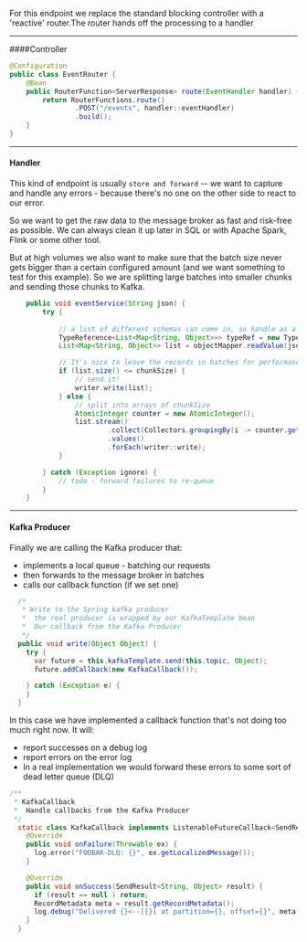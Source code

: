 
For this endpoint we replace the standard blocking controller with a 'reactive' router.The router  hands off the processing to a handler

---
####Controller

```java
@Configuration
public class EventRouter {
    @Bean
    public RouterFunction<ServerResponse> route(EventHandler handler) {
        return RouterFunctions.route()
                .POST("/events", handler::eventHandler)
                .build();
    }
}

```

---
#### Handler

This kind of endpoint is usually `store and forward` -- we want to capture and handle any errors - because there's no one on the other side to react to our error.

So we want to get the raw data to the message broker as fast and risk-free as possible.  We can always clean it up later in SQL or with Apache Spark, Flink or some other tool.  

But at high volumes we also want to make sure that the batch size never gets bigger than a certain configured amount (and we want something to test for this example).  So we are splitting large batches into smaller chunks and sending those chunks to Kafka.

```java 
    public void eventService(String json) {
        try {
        
            // a list of different schemas can come in, so handle as a list of maps
            TypeReference<List<Map<String, Object>>> typeRef = new TypeReference<>() {};
            List<Map<String, Object>> list = objectMapper.readValue(json, typeRef);

            // It's nice to leave the records in batches for performance, but make sure the batches are not huge
            if (list.size() <= chunkSize) {
                // send it!
                writer.write(list);
            } else {
                // split into arrays of chunkSize
                AtomicInteger counter = new AtomicInteger();
                list.stream()
                        .collect(Collectors.groupingBy(i -> counter.getAndIncrement() / chunkSize))
                        .values()
                        .forEach(writer::write);
            }

        } catch (Exception ignore) {
            // todo - forward failures to re-queue
        }
    }

```

---
#### Kafka Producer

Finally we are calling the Kafka producer that:
* implements a local queue - batching our requests 
* then forwards to the message broker in batches
* calls our callback function (if we set one) 

```java 
  /*
   * Write to the Spring kafka producer
   *  the real producer is wrapped by our KafkaTemplate bean
   *  Our callback from the Kafka Producer 
   */
  public void write(Object Object) {
    try {
      var future = this.kafkaTemplate.send(this.topic, Object);
      future.addCallback(new KafkaCallback());

    } catch (Exception e) {
    }
  }

```

In this case we have implemented a callback function that's not doing too much right now.  It will:
* report successes on a debug log
* report errors on the error log
* In a real implementation we would forward these errors to some sort of dead letter queue (DLQ) 

```java 
/**
 * KafkaCallback
 *  Handle callbacks from the Kafka Producer 
 */
  static class KafkaCallback implements ListenableFutureCallback<SendResult<String, Object>> {
    @Override
    public void onFailure(Throwable ex) {
      log.error("FOOBAR-DLQ: {}", ex.getLocalizedMessage());
    }

    @Override
    public void onSuccess(SendResult<String, Object> result) {
      if (result == null ) return;
      RecordMetadata meta = result.getRecordMetadata();
      log.debug("Delivered {}<--[{}] at partition={}, offset={}", meta.topic(), result.toString(), meta.partition(), meta.offset());
    }
  }

```
